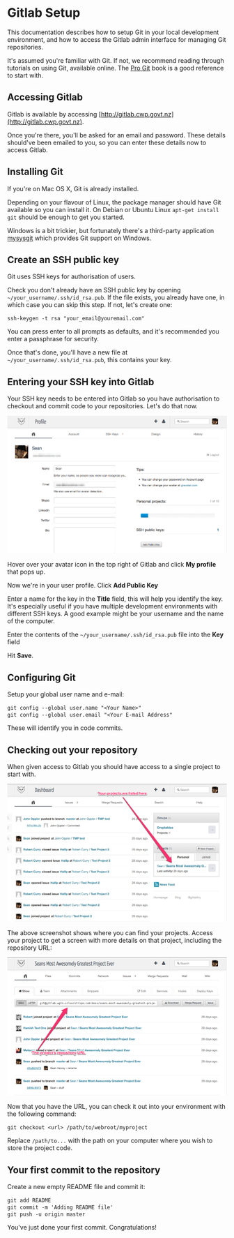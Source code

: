 # Gitlab Setup

This documentation describes how to setup Git in your local development environment, and how to access the Gitlab admin
interface for managing Git repositories.

It's assumed you're familiar with Git. If not, we recommend reading through tutorials on using Git, available online.
The [Pro Git](http://git-scm.com/book) book is a good reference to start with.

## Accessing Gitlab

Gitlab is available by accessing [http://gitlab.cwp.govt.nz](http://gitlab.cwp.govt.nz).

Once you're there, you'll be asked for an email and password. These details should've been emailed to you, so you can
enter these details now to access Gitlab.

## Installing Git

If you're on Mac OS X, Git is already installed.

Depending on your flavour of Linux, the package manager should have Git available so you can install it.
On Debian or Ubuntu Linux `apt-get install git` should be enough to get you started.

Windows is a bit trickier, but fortunately there's a third-party application [mysysgit](http://code.google.com/p/msysgit)
which provides Git support on Windows.

## Create an SSH public key

Git uses SSH keys for authorisation of users.

Check you don't already have an SSH public key by opening `~/your_username/.ssh/id_rsa.pub`.
If the file exists, you already have one, in which case you can skip this step. If not, let's create one:

	ssh-keygen -t rsa "your_email@youremail.com"

You can press enter to all prompts as defaults, and it's recommended you enter a passphrase for security.

Once that's done, you'll have a new file at `~/your_username/.ssh/id_rsa.pub`, this contains your key.

## Entering your SSH key into Gitlab

Your SSH key needs to be entered into Gitlab so you have authorisation to checkout and commit code to your
repositories. Let's do that now.

![Enter SSH key](_images/gitlab-ssh-key.jpg)

Hover over your avatar icon in the top right of Gitlab and click **My profile** that pops up.

Now we're in your user profile. Click **Add Public Key**

Enter a name for the key in the **Title** field, this will help you identify the key. It's especially useful if you
have multiple development environments with different SSH keys. A good example might be your username and the name
of the computer.

Enter the contents of the `~/your_username/.ssh/id_rsa.pub` file into the **Key** field

Hit **Save**.

## Configuring Git

Setup your global user name and e-mail:

	git config --global user.name "<Your Name>"
	git config --global user.email "<Your E-mail Address"

These will identify you in code commits.

## Checking out your repository

When given access to Gitlab you should have access to a single project to start with.

![Gitlab projects](_images/gitlab-projects.jpg)

The above screenshot shows where you can find your projects. Access your project
to get a screen with more details on that project, including the repository URL:

![Gitlab project repository URL](_images/gitlab-project-repo-url.jpg)

Now that you have the URL, you can check it out into your environment with the following command:

	git checkout <url> /path/to/webroot/myproject

Replace `/path/to...` with the path on your computer where you wish to store the project code.

## Your first commit to the repository

Create a new empty README file and commit it:

	git add README
	git commit -m 'Adding README file'
	git push -u origin master

You've just done your first commit. Congratulations!

